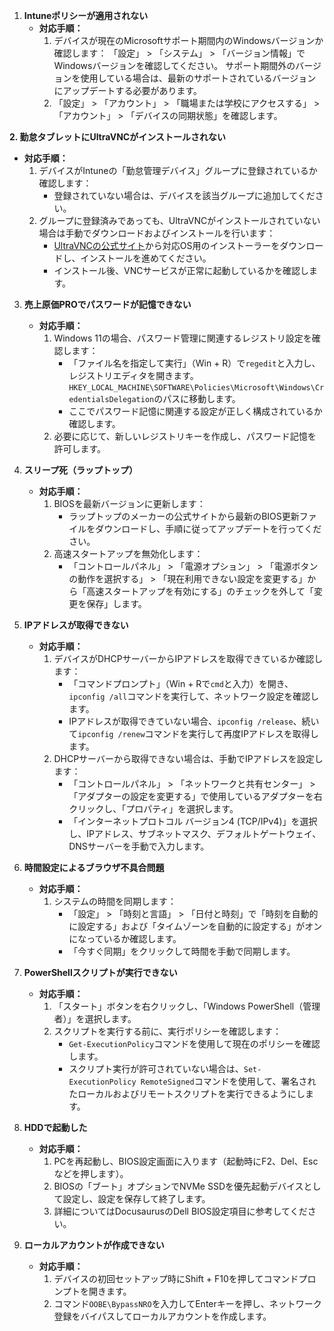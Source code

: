 
1. **Intuneポリシーが適用されない**
    - **対応手順：**
        1. デバイスが現在のMicrosoftサポート期間内のWindowsバージョンか確認します：
           「設定」 > 「システム」 > 「バージョン情報」でWindowsバージョンを確認してください。
           サポート期間外のバージョンを使用している場合は、最新のサポートされているバージョンにアップデートする必要があります。
        2. 「設定」 > 「アカウント」 > 「職場または学校にアクセスする」 > 「アカウント」 > 「デバイスの同期状態」を確認します。

**2. 勤怠タブレットにUltraVNCがインストールされない**
- **対応手順：**
    1. デバイスがIntuneの「勤怠管理デバイス」グループに登録されているか確認します：
        - 登録されていない場合は、デバイスを該当グループに追加してください。
    2. グループに登録済みであっても、UltraVNCがインストールされていない場合は手動でダウンロードおよびインストールを行います：
        - [UltraVNCの公式サイト](https://www.uvnc.com/)から対応OS用のインストーラーをダウンロードし、インストールを進めてください。
        - インストール後、VNCサービスが正常に起動しているかを確認します。

3. **売上原価PROでパスワードが記憶できない**
    - **対応手順：**
        1. Windows 11の場合、パスワード管理に関連するレジストリ設定を確認します：
            - 「ファイル名を指定して実行」（Win + R）で`regedit`と入力し、レジストリエディタを開きます。`HKEY_LOCAL_MACHINE\SOFTWARE\Policies\Microsoft\Windows\CredentialsDelegation`のパスに移動します。
            - ここでパスワード記憶に関連する設定が正しく構成されているか確認します。
        2. 必要に応じて、新しいレジストリキーを作成し、パスワード記憶を許可します。

4. **スリープ死（ラップトップ）**
    - **対応手順：**
        1. BIOSを最新バージョンに更新します：
            - ラップトップのメーカーの公式サイトから最新のBIOS更新ファイルをダウンロードし、手順に従ってアップデートを行ってください。
        2. 高速スタートアップを無効化します：
            - 「コントロールパネル」 > 「電源オプション」 > 「電源ボタンの動作を選択する」 > 「現在利用できない設定を変更する」から「高速スタートアップを有効にする」のチェックを外して「変更を保存」します。

5. **IPアドレスが取得できない**
    - **対応手順：**
        1. デバイスがDHCPサーバーからIPアドレスを取得できているか確認します：
            - 「コマンドプロンプト」（Win + Rで`cmd`と入力）を開き、`ipconfig /all`コマンドを実行して、ネットワーク設定を確認します。
            - IPアドレスが取得できていない場合、`ipconfig /release`、続いて`ipconfig /renew`コマンドを実行して再度IPアドレスを取得します。
        2. DHCPサーバーから取得できない場合は、手動でIPアドレスを設定します：
            - 「コントロールパネル」 > 「ネットワークと共有センター」 > 「アダプターの設定を変更する」で使用しているアダプターを右クリックし、「プロパティ」を選択します。
            - 「インターネットプロトコル バージョン4 (TCP/IPv4)」を選択し、IPアドレス、サブネットマスク、デフォルトゲートウェイ、DNSサーバーを手動で入力します。

6. **時間設定によるブラウザ不具合問題**
    - **対応手順：**
        1. システムの時間を同期します：
            - 「設定」 > 「時刻と言語」 > 「日付と時刻」で「時刻を自動的に設定する」および「タイムゾーンを自動的に設定する」がオンになっているか確認します。
            - 「今すぐ同期」をクリックして時間を手動で同期します。

7. **PowerShellスクリプトが実行できない**
    - **対応手順：**
        1. 「スタート」ボタンを右クリックし、「Windows PowerShell（管理者）」を選択します。
        2. スクリプトを実行する前に、実行ポリシーを確認します：
            - `Get-ExecutionPolicy`コマンドを使用して現在のポリシーを確認します。
            - スクリプト実行が許可されていない場合は、`Set-ExecutionPolicy RemoteSigned`コマンドを使用して、署名されたローカルおよびリモートスクリプトを実行できるようにします。
8. **HDDで起動した**
    - **対応手順：**
        1. PCを再起動し、BIOS設定画面に入ります（起動時にF2、Del、Escなどを押します）。
        2. BIOSの「ブート」オプションでNVMe SSDを優先起動デバイスとして設定し、設定を保存して終了します。
        3. 詳細についてはDocusaurusのDell BIOS設定項目に参考してください。
9. **ローカルアカウントが作成できない**
    - **対応手順：**
        1. デバイスの初回セットアップ時にShift + F10を押してコマンドプロンプトを開きます。
        2. コマンド`OOBE\BypassNRO`を入力してEnterキーを押し、ネットワーク登録をバイパスしてローカルアカウントを作成します。

